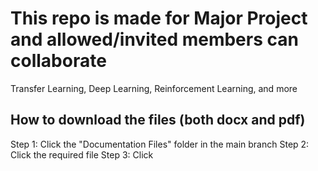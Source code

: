 # This repo is made for Major Project and allowed/invited members can collaborate 
Transfer Learning, Deep Learning, Reinforcement Learning, and more

## How to download the files (both docx and pdf)
Step 1: Click the "Documentation Files" folder in the main branch
Step 2: Click the required file
Step 3: Click

